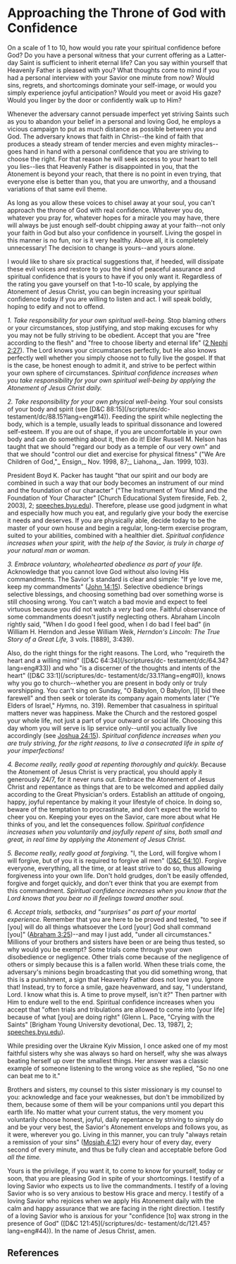 # Approaching the Throne of God with Confidence

On a scale of 1 to 10, how would you rate your spiritual confidence before
God? Do you have a personal witness that your current offering as a Latter-day
Saint is sufficient to inherit eternal life? Can you say within yourself that
Heavenly Father is pleased with you? What thoughts come to mind if you had a
personal interview with your Savior one minute from now? Would sins, regrets,
and shortcomings dominate your self-image, or would you simply experience
joyful anticipation? Would you meet or avoid His gaze? Would you linger by the
door or confidently walk up to Him?

Whenever the adversary cannot persuade imperfect yet striving Saints such as
you to abandon your belief in a personal and loving God, he employs a vicious
campaign to put as much distance as possible between you and God. The
adversary knows that faith in Christ--the kind of faith that produces a steady
stream of tender mercies and even mighty miracles--goes hand in hand with a
personal confidence that you are striving to choose the right. For that reason
he will seek access to your heart to tell you lies--lies that Heavenly Father
is disappointed in you, that the Atonement is beyond your reach, that there is
no point in even trying, that everyone else is better than you, that you are
unworthy, and a thousand variations of that same evil theme.

As long as you allow these voices to chisel away at your soul, you can't
approach the throne of God with real confidence. Whatever you do, whatever you
pray for, whatever hopes for a miracle you may have, there will always be just
enough self-doubt chipping away at your faith--not only your faith in God but
also your confidence in yourself. Living the gospel in this manner is no fun,
nor is it very healthy. Above all, it is completely unnecessary! The decision
to change is yours--and yours alone.

I would like to share six practical suggestions that, if heeded, will
dissipate these evil voices and restore to you the kind of peaceful assurance
and spiritual confidence that is yours to have if you only want it. Regardless
of the rating you gave yourself on that 1-to-10 scale, by applying the
Atonement of Jesus Christ, you can begin increasing your spiritual confidence
today if you are willing to listen and act. I will speak boldly, hoping to
edify and not to offend.

_1\. Take responsibility for your own spiritual well-being._ Stop blaming
others or your circumstances, stop justifying, and stop making excuses for why
you may not be fully striving to be obedient. Accept that you are "free
according to the flesh" and "free to choose liberty and eternal life" ([2
Nephi 2:27](/scriptures/bofm/2-ne/2.27?lang=eng#26)). The Lord knows your
circumstances perfectly, but He also knows perfectly well whether you simply
choose not to fully live the gospel. If that is the case, be honest enough to
admit it, and strive to be perfect within your own sphere of circumstances.
_Spiritual confidence increases when you take responsibility for your own
spiritual well-being by applying the Atonement of Jesus Christ daily._

_2\. Take responsibility for your own physical well-being._ Your soul consists
of your body and spirit (see [D&amp;C 88:15](/scriptures/dc-
testament/dc/88.15?lang=eng#14)). Feeding the spirit while neglecting the
body, which is a temple, usually leads to spiritual dissonance and lowered
self-esteem. If you are out of shape, if you are uncomfortable in your own
body and can do something about it, then do it! Elder Russell M. Nelson has
taught that we should "regard our body as a temple of our very own" and that
we should "control our diet and exercise for physical fitness" ("We Are
Children of God,"_ Ensign,_ Nov. 1998, 87;_ Liahona,_ Jan. 1999, 103).

President Boyd K. Packer has taught "that our spirit and our body are combined
in such a way that our body becomes an instrument of our mind and the
foundation of our character" ("The Instrument of Your Mind and the Foundation
of Your Character" [Church Educational System fireside, Feb. 2, 2003], 2;
[speeches.byu.edu](http://speeches.byu.edu/?act=viewitem&id=180&lang=eng)).
Therefore, please use good judgment in what and especially how much you eat,
and regularly give your body the exercise it needs and deserves. If you are
physically able, decide today to be the master of your own house and begin a
regular, long-term exercise program, suited to your abilities, combined with a
healthier diet. _Spiritual confidence increases when your spirit, with the
help of the Savior, is truly in charge of your natural man or woman._

_3\. Embrace voluntary, wholehearted obedience as part of your life._
Acknowledge that you cannot love God without also loving His commandments. The
Savior's standard is clear and simple: "If ye love me, keep my commandments"
([John 14:15](/scriptures/nt/john/14.15?lang=eng#14)). Selective obedience
brings selective blessings, and choosing something bad over something worse is
still choosing wrong. You can't watch a bad movie and expect to feel virtuous
because you did not watch a _very_ bad one. Faithful observance of some
commandments doesn't justify neglecting others. Abraham Lincoln rightly said,
"When I do good I feel good, when I do bad I feel bad" (in William H. Herndon
and Jesse William Weik, _Herndon's Lincoln: The True Story of a Great Life,_ 3
vols. [1889], 3:439).

Also, do the right things for the right reasons. The Lord, who "requireth the
heart and a willing mind" ([D&amp;C 64:34](/scriptures/dc-
testament/dc/64.34?lang=eng#33)) and who "is a discerner of the thoughts and
intents of the heart" ([D&amp;C 33:1](/scriptures/dc-
testament/dc/33.1?lang=eng#0)), knows why you go to church--whether you are
present in body only or truly worshipping. You can't sing on Sunday, "O
Babylon, O Babylon, [I] bid thee farewell" and then seek or tolerate its
company again moments later ("Ye Elders of Israel," _Hymns,_ no. 319).
Remember that casualness in spiritual matters never was happiness. Make the
Church and the restored gospel your whole life, not just a part of your
outward or social life. Choosing this day whom you will serve is lip service
only--until you actually live accordingly (see [Joshua
24:15](/scriptures/ot/josh/24.15?lang=eng#14)). _Spiritual confidence
increases when you are truly striving, for the right reasons, to live a
consecrated life in spite of your imperfections!_

_4\. Become really, really good at repenting thoroughly and quickly._ Because
the Atonement of Jesus Christ is very practical, you should apply it
generously 24/7, for it never runs out. Embrace the Atonement of Jesus Christ
and repentance as things that are to be welcomed and applied daily according
to the Great Physician's orders. Establish an attitude of ongoing, happy,
joyful repentance by making it your lifestyle of choice. In doing so, beware
of the temptation to procrastinate, and don't expect the world to cheer you
on. Keeping your eyes on the Savior, care more about what He thinks of you,
and let the consequences follow. _Spiritual confidence increases when you
voluntarily and joyfully repent of sins, both small and great, in real time by
applying the Atonement of Jesus Christ._

_5\. Become really, really good at forgiving._ "I, the Lord, will forgive whom
I will forgive, but of you it is required to forgive all men" ([D&amp;C
64:10](/scriptures/dc-testament/dc/64.10?lang=eng#9)). Forgive everyone,
everything, all the time, or at least strive to do so, thus allowing
forgiveness into your own life. Don't hold grudges, don't be easily offended,
forgive and forget quickly, and don't ever think that you are exempt from this
commandment. _Spiritual confidence increases when you know that the Lord knows
that you bear no ill feelings toward another soul._

_6\. Accept trials, setbacks, and "surprises" as part of your mortal
experience._ Remember that you are here to be proved and tested, "to see if
[you] will do all things whatsoever the Lord [your] God shall command [you]"
([Abraham 3:25](/scriptures/pgp/abr/3.25?lang=eng#24))--and may I just add,
"under all circumstances." Millions of your brothers and sisters have been or
are being thus tested, so why would you be exempt? Some trials come through
your own disobedience or negligence. Other trials come because of the
negligence of others or simply because this is a fallen world. When these
trials come, the adversary's minions begin broadcasting that you did something
wrong, that this is a punishment, a sign that Heavenly Father does not love
you. Ignore that! Instead, try to force a smile, gaze heavenward, and say, "I
understand, Lord. I know what this is. A time to prove myself, isn't it?" Then
partner with Him to endure well to the end. Spiritual confidence increases
when you accept that "often trials and tribulations are allowed to come into
[your life] because of what [you] are doing right" (Glenn L. Pace, "Crying
with the Saints" [Brigham Young University devotional, Dec. 13, 1987], 2;
[speeches.byu.edu](http://speeches.byu.edu/?act=viewitem&id=1283&lang=eng)).

While presiding over the Ukraine Kyiv Mission, I once asked one of my most
faithful sisters why she was always so hard on herself, why she was always
beating herself up over the smallest things. Her answer was a classic example
of someone listening to the wrong voice as she replied, "So no one can beat me
to it."

Brothers and sisters, my counsel to this sister missionary is my counsel to
you: acknowledge and face your weaknesses, but don't be immobilized by them,
because some of them will be your companions until you depart this earth life.
No matter what your current status, the very moment you voluntarily choose
honest, joyful, daily repentance by striving to simply do and be your very
best, the Savior's Atonement envelops and follows you, as it were, wherever
you go. Living in this manner, you can truly "always retain a remission of
your sins" ([Mosiah 4:12](/scriptures/bofm/mosiah/4.12?lang=eng#11)) every
hour of every day, every second of every minute, and thus be fully clean and
acceptable before God _all the time._

Yours is the privilege, if you want it, to come to know for yourself, today or
soon, that you are pleasing God in spite of your shortcomings. I testify of a
loving Savior who expects us to live the commandments. I testify of a loving
Savior who is so very anxious to bestow His grace and mercy. I testify of a
loving Savior who rejoices when we apply His Atonement daily with the calm and
happy assurance that we are facing in the right direction. I testify of a
loving Savior who is anxious for your "confidence [to] wax strong in the
presence of God" ([D&amp;C 121:45](/scriptures/dc-
testament/dc/121.45?lang=eng#44)). In the name of Jesus Christ, amen.

## References

